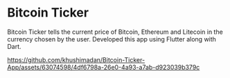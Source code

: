 # Bitcoin Ticker

Bitcoin Ticker tells the current price of Bitcoin, Ethereum and Litecoin in the currency chosen by the user.
Developed this app using Flutter along with Dart.

https://github.com/khushimadan/Bitcoin-Ticker-App/assets/63074598/4df6798a-26e0-4a93-a7ab-d923039b379c

